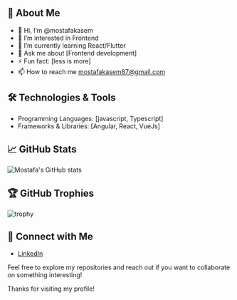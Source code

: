 ## 🚀 About Me

- 👋 Hi, I’m @mostafakasem
- 👀 I’m interested in Frontend
- 🌱 I’m currently learning React/Flutter
- 💬 Ask me about [Frontend development]
- ⚡ Fun fact: [less is more]
- 📫 How to reach me mostafakasem87@gmail.com
  

## 🛠️ Technologies & Tools
- Programming Languages: [javascript, Typescript]
- Frameworks & Libraries: [Angular, React, VueJs]

## 📈 GitHub Stats
![Mostafa's GitHub stats](https://github-readme-stats.vercel.app/api?username=mostafakasem&show_icons=true&theme=radical)

## 🏆 GitHub Trophies
![trophy](https://github-profile-trophy.vercel.app/?username=mostafakasem&theme=radical)

## 🔗 Connect with Me
- [LinkedIn](https://www.linkedin.com/in/mostafa-kasem87/)

Feel free to explore my repositories and reach out if you want to collaborate on something interesting!

Thanks for visiting my profile!

<!---
mostafakasem/mostafakasem is a ✨ special ✨ repository because its `README.md` (this file) appears on your GitHub profile.
You can click the Preview link to take a look at your changes.
--->

